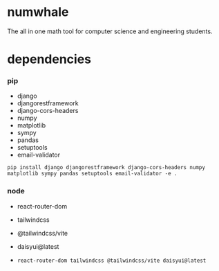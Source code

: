 # numwhale
The all in one math tool for computer science and engineering students.

# dependencies
### pip
- django
- djangorestframework
- django-cors-headers
- numpy
- matplotlib
- sympy
- pandas
- setuptools
- email-validator

```pip install django djangorestframework django-cors-headers numpy matplotlib sympy pandas setuptools email-validator -e .```

### node
- react-router-dom
- tailwindcss
- @tailwindcss/vite
- daisyui@latest

- ```react-router-dom tailwindcss @tailwindcss/vite daisyui@latest```
